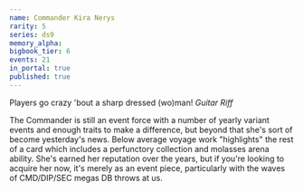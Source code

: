 ```yaml
---
name: Commander Kira Nerys
rarity: 5
series: ds9
memory_alpha:
bigbook_tier: 6
events: 21
in_portal: true
published: true
---
```


Players go crazy 'bout a sharp dressed (wo)man! *Guitar Riff*

The Commander is still an event force with a number of yearly variant events and enough traits to make a difference, but beyond that she's sort of become yesterday's news. Below average voyage work "highlights" the rest of a card which includes a perfunctory collection and molasses arena ability. She's earned her reputation over the years, but if you're looking to acquire her now, it's merely as an event piece, particularly with the waves of CMD/DIP/SEC megas DB throws at us.
